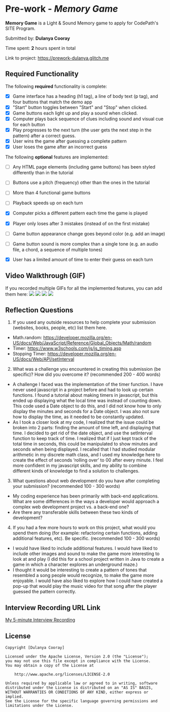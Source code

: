 # Pre-work - *Memory Game*

**Memory Game** is a Light & Sound Memory game to apply for CodePath's SITE Program. 

Submitted by: **Dulanya Cooray**

Time spent: **2** hours spent in total

Link to project: https://prework-dulanya.glitch.me 

## Required Functionality

The following **required** functionality is complete:

* [x] Game interface has a heading (h1 tag), a line of body text (p tag), and four buttons that match the demo app
* [x] "Start" button toggles between "Start" and "Stop" when clicked. 
* [x] Game buttons each light up and play a sound when clicked. 
* [x] Computer plays back sequence of clues including sound and visual cue for each button
* [x] Play progresses to the next turn (the user gets the next step in the pattern) after a correct guess. 
* [x] User wins the game after guessing a complete pattern
* [x] User loses the game after an incorrect guess

The following **optional** features are implemented:

* [ ] Any HTML page elements (including game buttons) has been styled differently than in the tutorial
* [ ] Buttons use a pitch (frequency) other than the ones in the tutorial
* [ ] More than 4 functional game buttons
* [ ] Playback speeds up on each turn
* [x] Computer picks a different pattern each time the game is played
* [x] Player only loses after 3 mistakes (instead of on the first mistake)
* [ ] Game button appearance change goes beyond color (e.g. add an image)
* [ ] Game button sound is more complex than a single tone (e.g. an audio file, a chord, a sequence of multiple tones)
* [x] User has a limited amount of time to enter their guess on each turn


## Video Walkthrough (GIF)

If you recorded multiple GIFs for all the implemented features, you can add them here:
![](gif1-link-here)
![](gif2-link-here)
![](gif3-link-here)
![](gif4-link-here)

## Reflection Questions
1. If you used any outside resources to help complete your submission (websites, books, people, etc) list them here. 
* Math.random: https://developer.mozilla.org/en-US/docs/Web/JavaScript/Reference/Global_Objects/Math/random 
* Timer: https://www.w3schools.com/js/js_timing.asp 
* Stopping Timer: https://developer.mozilla.org/en-US/docs/Web/API/setInterval
2. What was a challenge you encountered in creating this submission (be specific)? How did you overcome it? (recommended 200 - 400 words) 
* A challenge I faced was the implementation of the timer function. I have never used javascript in a project before and had to look up certain functions. I found a tutorial about making timers in javascript, but this ended up displaying what the local time was instead of counting down. This code used a Date object to do this, and I did not know how to only display the minutes and seconds for a Date object. I was also not sure how to display the time, as it needed to be constantly updated.
* As I took a closer look at my code, I realized that the issue could be broken into 2 parts: finding the amount of time left, and displaying that time. I decided to get rid of the date object, and use the setInterval function to keep track of time. I realized that if I just kept track of the total time in seconds, this could be manipulated to show minutes and seconds when being displayed. I recalled that I had studied modular arithmetic in my discrete math class, and I used my knowledge here to create the effect of seconds ‘rolling over’ to 00 after every minute. I feel more confident in my javascript skills, and my ability to combine different kinds of knowledge to find a solution to challenges. 


3. What questions about web development do you have after completing your submission? (recommended 100 - 300 words) 
* My coding experience has been primarily with back-end applications. What are some differences in the ways a developer would approach a complex web development project vs. a back-end one? 
* Are there any transferable skills between these two kinds of development? 


4. If you had a few more hours to work on this project, what would you spend them doing (for example: refactoring certain functions, adding additional features, etc). Be specific. (recommended 100 - 300 words) 
* I would have liked to include additional features. I would have liked to include other images and sound to make the game more interesting to look at and play (I did this for a school project written in Java to create a game in which a character explores an underground maze.) 
* I thought it would be interesting to create a pattern of tones that resembled a song people would recognize, to make the game more enjoyable. I would have also liked to explore how I could have created a pop-up that would play the music video for that song after the player guessed the pattern correctly. 





## Interview Recording URL Link

[My 5-minute Interview Recording](your-link-here)


## License

    Copyright [Dulanya Cooray]

    Licensed under the Apache License, Version 2.0 (the "License");
    you may not use this file except in compliance with the License.
    You may obtain a copy of the License at

        http://www.apache.org/licenses/LICENSE-2.0

    Unless required by applicable law or agreed to in writing, software
    distributed under the License is distributed on an "AS IS" BASIS,
    WITHOUT WARRANTIES OR CONDITIONS OF ANY KIND, either express or implied.
    See the License for the specific language governing permissions and
    limitations under the License.
